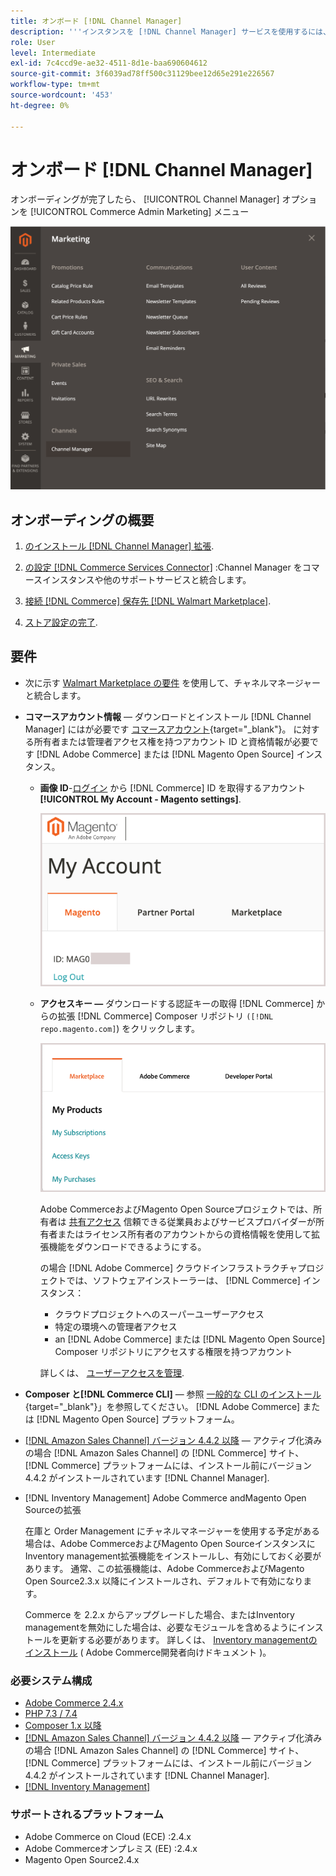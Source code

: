 ```yaml
---
title: オンボード [!DNL Channel Manager]
description: '''インスタンスを [!DNL Channel Manager] サービスを使用するには、いくつかのオンボーディング手順を完了する必要があります。」'
role: User
level: Intermediate
exl-id: 7c4ccd9e-ae32-4511-8d1e-baa690604612
source-git-commit: 3f6039ad78ff500c31129bee12d65e291e226567
workflow-type: tm+mt
source-wordcount: '453'
ht-degree: 0%

---
```



# オンボード [!DNL Channel Manager]

オンボーディングが完了したら、 [!UICONTROL Channel Manager] オプションを [!UICONTROL Commerce Admin Marketing] メニュー

![[!DNL Channel Manager] 管理ビューのオプション](assets/channel-manager-admin-view.png)

## オンボーディングの概要

1. [のインストール [!DNL Channel Manager] 拡張](install.md).

1. [の設定 [!DNL Commerce Services Connector]](connect.md) :Channel Manager をコマースインスタンスや他のサポートサービスと統合します。

1. [接続 [!DNL Commerce] 保存先 [!DNL Walmart Marketplace]](connect.md).

1. [ストア設定の完了](complete-sales-channel-store-setup.md).

## 要件

- 次に示す [Walmart Marketplace の要件](walmart-requirements.md) を使用して、チャネルマネージャーと統合します。

- **コマースアカウント情報** — ダウンロードとインストール [!DNL Channel Manager] にはが必要です [コマースアカウント](https://docs.magento.com/user-guide/magento/magento-account.html){target=&quot;_blank&quot;}。 に対する所有者または管理者アクセス権を持つアカウント ID と資格情報が必要です [!DNL Adobe Commerce] または [!DNL Magento Open Source] インスタンス。

   - **画像 ID**-[ログイン](https://account.magento.com/customer/account/login/) から [!DNL Commerce] ID を取得するアカウント **[!UICONTROL My Account - Magento settings]**.

      ![[!DNL MAGEID] オン [!DNL Commerce] アカウント設定](assets/mageid-my-commerce-account.png)

   - **アクセスキー —** ダウンロードする認証キーの取得 [!DNL Commerce] からの拡張 [!DNL Commerce] Composer リポジトリ `([!DNL repo.magento.com]`) をクリックします。

      ![[!UICONTROL Commerce Marketplace access keys]](assets/commerce-marketplace-access-keys.png)

      Adobe CommerceおよびMagento Open Sourceプロジェクトでは、所有者は [共有アクセス](https://docs.magento.com/user-guide/magento/magento-account-share.html) 信頼できる従業員およびサービスプロバイダーが所有者またはライセンス所有者のアカウントからの資格情報を使用して拡張機能をダウンロードできるようにする。

      の場合 [!DNL Adobe Commerce] クラウドインフラストラクチャプロジェクトでは、ソフトウェアインストーラーは、 [!DNL Commerce] インスタンス：

      - クラウドプロジェクトへのスーパーユーザーアクセス
      - 特定の環境への管理者アクセス
      - an [!DNL Adobe Commerce] または [!DNL Magento Open Source] Composer リポジトリにアクセスする権限を持つアカウント

      詳しくは、 [ユーザーアクセスを管理](https://devdocs.magento.com/cloud/project/user-admin.html).


- **Composer と[!DNL Commerce CLI]**  — 参照 [一般的な CLI のインストール](https://devdocs.magento.com/extensions/install/){target=&quot;_blank&quot;}」を参照してください。 [!DNL Adobe Commerce] または [!DNL Magento Open Source] プラットフォーム。

- [[!DNL Amazon Sales Channel] バージョン 4.4.2 以降](https://experienceleague.adobe.com/docs/commerce-channels/amazon/release-notes.html) — アクティブ化済みの場合 [!DNL Amazon Sales Channel] の [!DNL Commerce] サイト、 [!DNL Commerce] プラットフォームには、インストール前にバージョン 4.4.2 がインストールされています [!DNL Channel Manager].

- [!DNL Inventory Management] Adobe Commerce andMagento Open Sourceの拡張

   在庫と Order Management にチャネルマネージャーを使用する予定がある場合は、Adobe CommerceおよびMagento Open SourceインスタンスにInventory management拡張機能をインストールし、有効にしておく必要があります。 通常、この拡張機能は、Adobe CommerceおよびMagento Open Source2.3.x 以降にインストールされ、デフォルトで有効になります。

   Commerce を 2.2.x からアップグレードした場合、またはInventory managementを無効にした場合は、必要なモジュールを含めるようにインストールを更新する必要があります。 詳しくは、 [Inventory managementのインストール](https://devdocs.magento.com/extensions/inventory-management/) ( Adobe Commerce開発者向けドキュメント )。

### 必要システム構成

- [Adobe Commerce 2.4.x](https://devdocs.magento.com/release/released-versions.html)
- [PHP 7.3 / 7.4](https://devdocs.magento.com/guides/v2.4/install-gde/prereq/php-settings.html)
- [Composer 1.x 以降](https://devdocs.magento.com/cloud/reference/cloud-composer.html)
- [[!DNL Amazon Sales Channel] バージョン 4.4.2 以降](https://experienceleague.adobe.com/docs/commerce-channels/amazon/release-notes.html) — アクティブ化済みの場合 [!DNL Amazon Sales Channel] の [!DNL Commerce] サイト、 [!DNL Commerce] プラットフォームには、インストール前にバージョン 4.4.2 がインストールされています [!DNL Channel Manager].
- [[!DNL Inventory Management]](https://devdocs.magento.com/extensions/inventory-management/)

### サポートされるプラットフォーム

- Adobe Commerce on Cloud (ECE) :2.4.x
- Adobe Commerceオンプレミス (EE) :2.4.x
- Magento Open Source2.4.x
